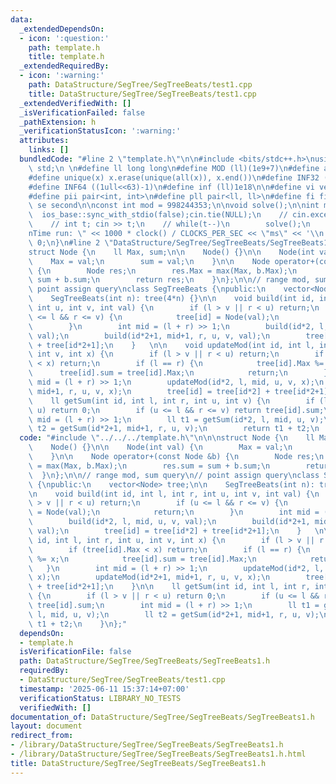 ```yaml
---
data:
  _extendedDependsOn:
  - icon: ':question:'
    path: template.h
    title: template.h
  _extendedRequiredBy:
  - icon: ':warning:'
    path: DataStructure/SegTree/SegTreeBeats/test1.cpp
    title: DataStructure/SegTree/SegTreeBeats/test1.cpp
  _extendedVerifiedWith: []
  _isVerificationFailed: false
  _pathExtension: h
  _verificationStatusIcon: ':warning:'
  attributes:
    links: []
  bundledCode: "#line 2 \"template.h\"\n\n#include <bits/stdc++.h>\nusing namespace\
    \ std;\n \n#define ll long long\n#define MOD (ll)(1e9+7)\n#define all(x) (x).begin(),(x).end()\n\
    #define unique(x) x.erase(unique(all(x)), x.end())\n#define INF32 ((1ull<<31)-1)\n\
    #define INF64 ((1ull<<63)-1)\n#define inf (ll)1e18\n\n#define vi vector<int>\n\
    #define pii pair<int, int>\n#define pll pair<ll, ll>\n#define fi first\n#define\
    \ se second\n\nconst int mod = 998244353;\n\nvoid solve();\n\nint main(){\n  \
    \  ios_base::sync_with_stdio(false);cin.tie(NULL);\n    // cin.exceptions(cin.failbit);\n\
    \    // int t; cin >> t;\n    // while(t--)\n        solve();\n    cerr << \"\\\
    nTime run: \" << 1000 * clock() / CLOCKS_PER_SEC << \"ms\" << '\\n';\n    return\
    \ 0;\n}\n#line 2 \"DataStructure/SegTree/SegTreeBeats/SegTreeBeats1.h\"\n\n\n\
    struct Node {\n    ll Max, sum;\n\n    Node() {}\n\n    Node(int val) {\n    \
    \    Max = val;\n        sum = val;\n    }\n\n    Node operator+(const Node &b)\
    \ {\n        Node res;\n        res.Max = max(Max, b.Max);\n        res.sum =\
    \ sum + b.sum;\n        return res;\n    }\n};\n\n// range mod, sum query\n//\
    \ point assign query\nclass SegTreeBeats {\npublic:\n    vector<Node> tree;\n\n\
    \    SegTreeBeats(int n): tree(4*n) {}\n\n    void build(int id, int l, int r,\
    \ int u, int v, int val) {\n        if (l > v || r < u) return;\n        if (u\
    \ <= l && r <= v) {\n            tree[id] = Node(val);\n            return;\n\
    \        }\n        int mid = (l + r) >> 1;\n        build(id*2, l, mid, u, v,\
    \ val);\n        build(id*2+1, mid+1, r, u, v, val);\n        tree[id] = tree[id*2]\
    \ + tree[id*2+1];\n    }   \n\n    void updateMod(int id, int l, int r, int u,\
    \ int v, int x) {\n        if (l > v || r < u) return;\n        if (tree[id].Max\
    \ < x) return;\n        if (l == r) {\n            tree[id].Max %= x;\n      \
    \      tree[id].sum = tree[id].Max;\n            return;\n        }\n        int\
    \ mid = (l + r) >> 1;\n        updateMod(id*2, l, mid, u, v, x);\n        updateMod(id*2+1,\
    \ mid+1, r, u, v, x);\n        tree[id] = tree[id*2] + tree[id*2+1];\n    }\n\n\
    \    ll getSum(int id, int l, int r, int u, int v) {\n        if (l > v || r <\
    \ u) return 0;\n        if (u <= l && r <= v) return tree[id].sum;\n        int\
    \ mid = (l + r) >> 1;\n        ll t1 = getSum(id*2, l, mid, u, v);\n        ll\
    \ t2 = getSum(id*2+1, mid+1, r, u, v);\n        return t1 + t2;\n    }\n};\n"
  code: "#include \"../../../template.h\"\n\n\nstruct Node {\n    ll Max, sum;\n\n\
    \    Node() {}\n\n    Node(int val) {\n        Max = val;\n        sum = val;\n\
    \    }\n\n    Node operator+(const Node &b) {\n        Node res;\n        res.Max\
    \ = max(Max, b.Max);\n        res.sum = sum + b.sum;\n        return res;\n  \
    \  }\n};\n\n// range mod, sum query\n// point assign query\nclass SegTreeBeats\
    \ {\npublic:\n    vector<Node> tree;\n\n    SegTreeBeats(int n): tree(4*n) {}\n\
    \n    void build(int id, int l, int r, int u, int v, int val) {\n        if (l\
    \ > v || r < u) return;\n        if (u <= l && r <= v) {\n            tree[id]\
    \ = Node(val);\n            return;\n        }\n        int mid = (l + r) >> 1;\n\
    \        build(id*2, l, mid, u, v, val);\n        build(id*2+1, mid+1, r, u, v,\
    \ val);\n        tree[id] = tree[id*2] + tree[id*2+1];\n    }   \n\n    void updateMod(int\
    \ id, int l, int r, int u, int v, int x) {\n        if (l > v || r < u) return;\n\
    \        if (tree[id].Max < x) return;\n        if (l == r) {\n            tree[id].Max\
    \ %= x;\n            tree[id].sum = tree[id].Max;\n            return;\n     \
    \   }\n        int mid = (l + r) >> 1;\n        updateMod(id*2, l, mid, u, v,\
    \ x);\n        updateMod(id*2+1, mid+1, r, u, v, x);\n        tree[id] = tree[id*2]\
    \ + tree[id*2+1];\n    }\n\n    ll getSum(int id, int l, int r, int u, int v)\
    \ {\n        if (l > v || r < u) return 0;\n        if (u <= l && r <= v) return\
    \ tree[id].sum;\n        int mid = (l + r) >> 1;\n        ll t1 = getSum(id*2,\
    \ l, mid, u, v);\n        ll t2 = getSum(id*2+1, mid+1, r, u, v);\n        return\
    \ t1 + t2;\n    }\n};"
  dependsOn:
  - template.h
  isVerificationFile: false
  path: DataStructure/SegTree/SegTreeBeats/SegTreeBeats1.h
  requiredBy:
  - DataStructure/SegTree/SegTreeBeats/test1.cpp
  timestamp: '2025-06-11 15:37:14+07:00'
  verificationStatus: LIBRARY_NO_TESTS
  verifiedWith: []
documentation_of: DataStructure/SegTree/SegTreeBeats/SegTreeBeats1.h
layout: document
redirect_from:
- /library/DataStructure/SegTree/SegTreeBeats/SegTreeBeats1.h
- /library/DataStructure/SegTree/SegTreeBeats/SegTreeBeats1.h.html
title: DataStructure/SegTree/SegTreeBeats/SegTreeBeats1.h
---
```

